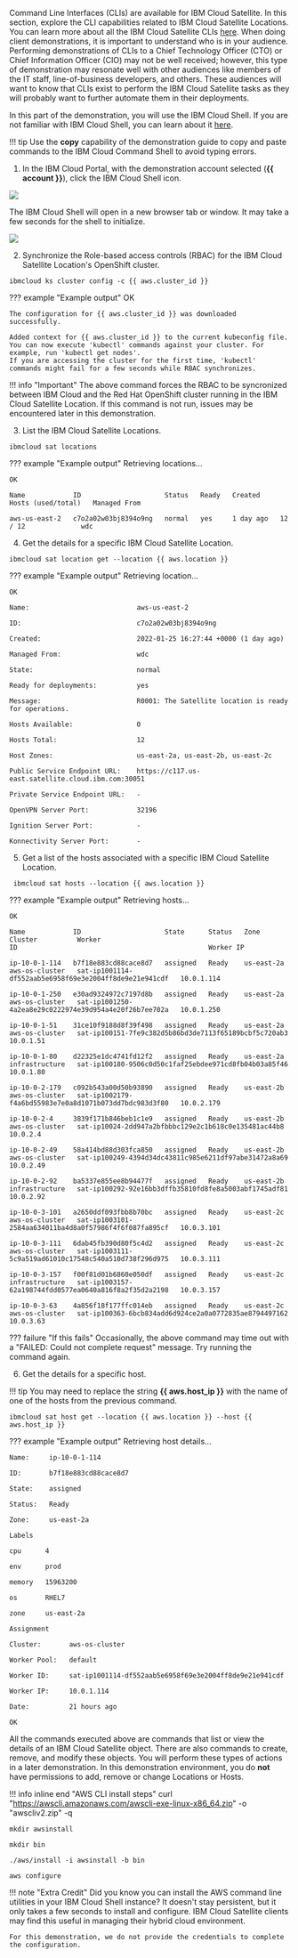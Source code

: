 Command Line Interfaces (CLIs) are available for IBM Cloud Satellite. In this section, explore the CLI capabilities related to IBM Cloud Satellite Locations. You can learn more about all the IBM Cloud Satellite CLIs <a href="https://cloud.ibm.com/docs/satellite?topic=satellite-satellite-cli-reference" target="_blank">here</a>. When doing client demonstrations, it is important to understand who is in your audience. Performing demonstrations of CLIs to a Chief Technology Officer (CTO) or Chief Information Officer (CIO) may not be well received; however, this type of demonstration may resonate well with other audiences like members of the IT staff, line-of-business developers, and others. These audiences will want to know that CLIs exist to perform the IBM Cloud Satellite tasks as they will probably want to further automate them in their deployments.

In this part of the demonstration, you will use the IBM Cloud Shell. If you are not familiar with IBM Cloud Shell, you can learn about it <a href="https://cloud.ibm.com/docs/cloud-shell?topic=cloud-shell-getting-started" target="_blank">here</a>.

!!! tip
    Use the **copy** capability of the demonstration guide to copy and paste commands to the IBM Cloud Command Shell to avoid typing errors.

1. In the IBM Cloud Portal, with the demonstration account selected (**{{ account }}**), click the IBM Cloud Shell icon.

![](_attachments/CloudShellMenu2.png)

The IBM Cloud Shell will open in a new browser tab or window. It may take a few seconds for the shell to initialize.

![](_attachments/CloudShell.png)

2. Synchronize the Role-based access controls (RBAC) for the IBM Cloud Satellite Location's OpenShift cluster.

```
ibmcloud ks cluster config -c {{ aws.cluster_id }}
```

??? example "Example output"
    OK

    The configuration for {{ aws.cluster_id }} was downloaded successfully.

    Added context for {{ aws.cluster_id }} to the current kubeconfig file.
    You can now execute 'kubectl' commands against your cluster. For example, run 'kubectl get nodes'.
    If you are accessing the cluster for the first time, 'kubectl' commands might fail for a few seconds while RBAC synchronizes.

!!! info "Important"
    The above command forces the RBAC to be syncronized between IBM Cloud and the Red Hat OpenShift cluster running in the IBM Cloud Satellite Location. If this command is not run, issues may be encountered later in this demonstration.


3. List the IBM Cloud Satellite Locations.

```
ibmcloud sat locations
```

??? example "Example output"
    Retrieving locations...

    OK

    Name            ID                     Status   Ready   Created     Hosts (used/total)   Managed From

    aws-us-east-2   c7o2a02w03bj8394o9ng   normal   yes     1 day ago   12 / 12              wdc

4. Get the details for a specific IBM Cloud Satellite Location.

```
ibmcloud sat location get --location {{ aws.location }}
```

??? example "Example output"
    Retrieving location...

    OK

    Name:                           aws-us-east-2

    ID:                             c7o2a02w03bj8394o9ng

    Created:                        2022-01-25 16:27:44 +0000 (1 day ago)

    Managed From:                   wdc

    State:                          normal

    Ready for deployments:          yes

    Message:                        R0001: The Satellite location is ready for operations.

    Hosts Available:                0

    Hosts Total:                    12

    Host Zones:                     us-east-2a, us-east-2b, us-east-2c

    Public Service Endpoint URL:    https://c117.us-east.satellite.cloud.ibm.com:30051

    Private Service Endpoint URL:   -

    OpenVPN Server Port:            32196

    Ignition Server Port:           -

    Konnectivity Server Port:       -

5. Get a list of the hosts associated with a specific IBM Cloud Satellite Location.

```
 ibmcloud sat hosts --location {{ aws.location }}
```

??? example "Example output"
    Retrieving hosts...

    OK

    Name            ID                     State      Status   Zone         Cluster          Worker
    ID                                                Worker IP

    ip-10-0-1-114   b7f18e883cd88cace8d7   assigned   Ready    us-east-2a   aws-os-cluster   sat-ip1001114-df552aab5e6958f69e3e2004ff8de9e21e941cdf   10.0.1.114

    ip-10-0-1-250   e30ad9324972c7197d8b   assigned   Ready    us-east-2a   aws-os-cluster   sat-ip1001250-4a2ea8e29c0222974e39d954a4e20f26b7ee702a   10.0.1.250

    ip-10-0-1-51    31ce10f9188d8f39f498   assigned   Ready    us-east-2a   aws-os-cluster   sat-ip100151-7fe9c382d5b86bd3de7113f65189bcbf5c720ab3    10.0.1.51

    ip-10-0-1-80    d22325e1dc4741fd12f2   assigned   Ready    us-east-2a   infrastructure   sat-ip100180-9506c0d50c1faf25ebdee971cd8fb04b03a85f46    10.0.1.80

    ip-10-0-2-179   c092b543a00d50b93890   assigned   Ready    us-east-2b   aws-os-cluster   sat-ip1002179-f4a6bd55983e7e0a8d1071b073dd7bdc983d3f80   10.0.2.179

    ip-10-0-2-4     3839f171b846beb1c1e9   assigned   Ready    us-east-2b   aws-os-cluster   sat-ip10024-2dd947a2bfbbbc129e2c1b618c0e135481ac44b8     10.0.2.4

    ip-10-0-2-49    58a414bd88d303fca850   assigned   Ready    us-east-2b   aws-os-cluster   sat-ip100249-4394d34dc43811c985e6211df97abe31472a8a69    10.0.2.49

    ip-10-0-2-92    ba5337e855ee8b94477f   assigned   Ready    us-east-2b   infrastructure   sat-ip100292-92e16bb3dffb35810fd8fe8a5003abf1745adf81    10.0.2.92

    ip-10-0-3-101   a2650ddf093fbb8b70bc   assigned   Ready    us-east-2c   aws-os-cluster   sat-ip1003101-2584aa634011ba4d8a0f57986f4f6f087fa895cf   10.0.3.101

    ip-10-0-3-111   6dab45fb390d80f5c4d2   assigned   Ready    us-east-2c   aws-os-cluster   sat-ip1003111-5c9a519ad61010c17548c540a510d738f296d975   10.0.3.111

    ip-10-0-3-157   f00f81d01b6860e050df   assigned   Ready    us-east-2c   infrastructure   sat-ip1003157-62a198744fdd0577ea0640a816f8a2f35d2a2198   10.0.3.157

    ip-10-0-3-63    4a856f18f177ffc014eb   assigned   Ready    us-east-2c   aws-os-cluster   sat-ip100363-6bcb834add6d924ce2a0a0772835ae8794497162    10.0.3.63

??? failure "If this fails"
    Occasionally, the above command may time out with a "FAILED: Could not complete request" message.  Try running the command again.

6. Get the details for a specific host.

!!! tip
    You may need to replace the string **{{ aws.host_ip }}** with the name of one of the hosts from the previous command.

```copycommand
ibmcloud sat host get --location {{ aws.location }} --host {{ aws.host_ip }}
```

??? example "Example output"
    Retrieving host details...

    Name:     ip-10-0-1-114

    ID:       b7f18e883cd88cace8d7

    State:    assigned

    Status:   Ready

    Zone:     us-east-2a

    Labels

    cpu      4

    env      prod

    memory   15963200

    os       RHEL7

    zone     us-east-2a

    Assignment

    Cluster:       aws-os-cluster

    Worker Pool:   default

    Worker ID:     sat-ip1001114-df552aab5e6958f69e3e2004ff8de9e21e941cdf

    Worker IP:     10.0.1.114

    Date:          21 hours ago

    OK

All the commands executed above are commands that list or view the details of an IBM Cloud Satellite object. There are also commands to create, remove, and modify these objects. You will perform these types of actions in a later demonstration. In this demonstration environment, you do **not** have permissions to add, remove or change Locations or Hosts.

!!! info inline end "AWS CLI install steps"
    curl "https://awscli.amazonaws.com/awscli-exe-linux-x86_64.zip" -o "awscliv2.zip" -q

    mkdir awsinstall

    mkdir bin

    ./aws/install -i awsinstall -b bin

    aws configure

!!! note "Extra Credit"
    Did you know you can install the AWS command line utilities in your IBM Cloud Shell instance? It doesn't stay persistent, but it only takes a few seconds to install and configure. IBM Cloud Satellite clients may find this useful in managing their hybrid cloud environment.

    For this demonstration, we do not provide the credentials to complete the configuration.
